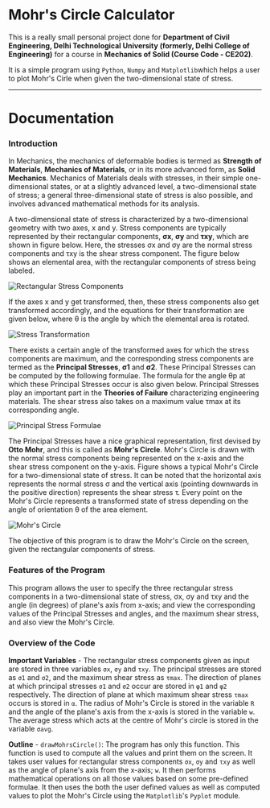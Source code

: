 # Mohr's Circle Calculator

This is a really small personal project done for **Department of Civil Engineering, Delhi Technological University (formerly, Delhi College of Engineering)** for a course in **Mechanics of Solid (Course Code - CE202)**.

It is a simple program using ```Python```, ```Numpy``` and ```Matplotlib```which helps a user to plot Mohr's Cirle when given the two-dimensional state of stress.

---

# Documentation

### Introduction

In Mechanics, the mechanics of deformable bodies is termed as **Strength of Materials**, **Mechanics of Materials**, or in its more advanced form, as **Solid Mechanics**. Mechanics of Materials deals with stresses, in their simple one-dimensional states, or at a slightly advanced level, a two-dimensional state of stress; a general three-dimensional state of stress is also possible, and involves advanced mathematical methods for its analysis.

A two-dimensional state of stress is characterized by a two-dimensional geometry with two axes, x and y. Stress components are typically represented by their rectangular components, **σx**, **σy** and **τxy**, which are shown in figure below. Here, the stresses σx and σy are the normal stress components and τxy is the shear stress component. The figure below shows an elemental area, with the rectangular components of stress being labeled.

![Rectangular Stress Components](https://user-images.githubusercontent.com/53916781/122610208-ddd2fe00-d09c-11eb-9544-41a87dce728a.png)

If the axes x and y get transformed, then, these stress components also get transformed accordingly, and the equations for their transformation are given below, where θ is the angle by which the elemental area is rotated.

![Stress Transformation](https://user-images.githubusercontent.com/53916781/122610366-1e327c00-d09d-11eb-993f-556fc796f9fd.png)

There exists a certain angle of the transformed axes for which the stress components are maximum, and the corresponding stress components are termed as the **Principal Stresses**, **σ1** and **σ2**. These Principal Stresses can be computed by the following formulae. The formula for the angle θp at which these Principal Stresses occur is also given below. Principal Stresses play an important part in the **Theories of Failure** characterizing engineering materials. The shear stress also takes on a maximum value τmax at its corresponding angle.

![Principal Stress Formulae](https://user-images.githubusercontent.com/53916781/122610517-6f427000-d09d-11eb-8534-6e284da9ba4c.png)

The Principal Stresses have a nice graphical representation, first devised by **Otto Mohr**, and this is called as **Mohr's Circle**. Mohr's Circle is drawn with the normal stress components being represented on the x-axis and the shear stress component on the y-axis. Figure shows a typical Mohr's Circle for a two-dimensional state of stress. It can be noted that the horizontal axis represents the normal stress σ and the vertical axis (pointing downwards in the positive direction) represents the shear stress τ. Every point on the Mohr's Circle represents a transformed state of stress depending on the angle of orientation θ of the area element.

![Mohr's Circle](https://user-images.githubusercontent.com/53916781/122610629-9600a680-d09d-11eb-8230-a3f1d6a538c7.png)

The objective of this program is to draw the Mohr's Circle on the screen, given the rectangular components of stress.

### Features of the Program
 
This program allows the user to specify the three rectangular stress components in a two-dimensional state of stress, σx, σy and τxy and the angle (in degrees) of plane's axis from x-axis; and view the corresponding values of the Principal Stresses and angles, and the maximum shear stress, and also view the Mohr's Circle.

### Overview of the Code

**Important Variables** - The rectangular stress components given as input are stored in three variables ```σx```, ```σy``` and ```τxy```. The principal stresses are stored as ```σ1``` and ```σ2```, and the maximum shear stress as ```τmax```. The direction of planes at which principal stresses ```σ1``` and ```σ2``` occur are stored in ```φ1``` and ```φ2``` respectively. The direction of plane at which maximum shear stress ```τmax``` occurs is stored in ```α```. The radius of Mohr's Circle is stored in the variable ```R``` and the angle of the plane's axis from the x-axis is stored in the variable ```w```. The average stress which acts at the centre of Mohr's circle is stored in the variable ```σavg```.

**Outline** - ```drawMohrsCircle()```: The program has only this function. This function is used to compute all the values and print them on the screen. It takes user values for rectangular stress components ```σx```, ```σy``` and ```τxy``` as well as the angle of plane's axis from the x-axis; ```w```. It then performs mathematical operations on all those values based on some pre-defined formulae. It then uses the both the user defined values as well as computed values to plot the Mohr's Circle using the ```Matplotlib```'s ```Pyplot``` module.

